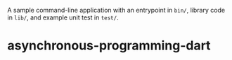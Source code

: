 A sample command-line application with an entrypoint in `bin/`, library code
in `lib/`, and example unit test in `test/`.
# asynchronous-programming-dart

